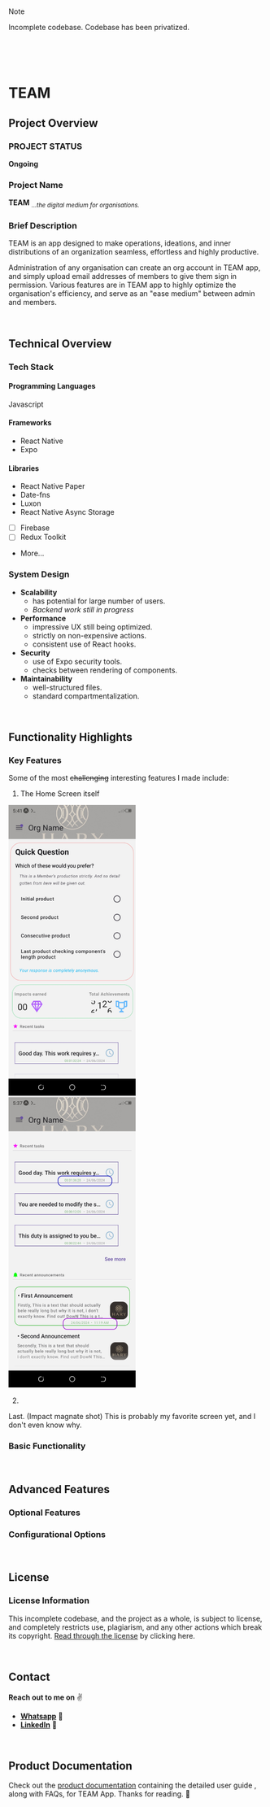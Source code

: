 <br>

> [!NOTE]
> Incomplete codebase. Codebase has been privatized.

<br><br><br>

# TEAM

## Project Overview

### PROJECT STATUS

**Ongoing**

### Project Name

**TEAM** <sub>_...the digital medium for organisations._</sub>

### Brief Description

TEAM is an app designed to make operations, ideations, and
inner distributions of an organization seamless, effortless and highly productive.

Administration of any organisation can create an org account in TEAM app, and simply upload
email addresses of members to give them sign in permission. Various features are in TEAM app
to highly optimize the organisation's efficiency, and serve as an "ease medium" between admin
and members.

<br>

## Technical Overview

### Tech Stack

#### Programming Languages

Javascript

#### Frameworks

-   React Native
-   Expo

#### Libraries

-   React Native Paper
-   Date-fns
-   Luxon
-   React Native Async Storage
-   [ ] Firebase
-   [ ] Redux Toolkit
-   More...

### System Design

-   **Scalability**
    -   has potential for large number of users.
    -   _Backend work still in progress_
-   **Performance**
    -   impressive UX still being optimized.
    -   strictly on non-expensive actions.
    -   consistent use of React hooks.
-   **Security**
    -   use of Expo security tools.
    -   checks between rendering of components.
-   **Maintainability**
    -   well-structured files.
    -   standard compartmentalization.

<br>

## Functionality Highlights

### Key Features

Some of the most ~~challenging~~ interesting features I made include:

1. The Home Screen itself

<img src="/assets/READMEAssets/home-shot-1.jpg" alt="Home screen 1 of TEAM App" width="250" />$~~~~~~~$<img src="/assets/READMEAssets/home-shot-2.jpg" alt="Home screen 2 of TEAM App" width="250" />


2.

Last. (Impact magnate shot) This is probably my favorite screen yet, and I don't even know why.

### Basic Functionality

<br>

## Advanced Features

### Optional Features

### Configurational Options

<br>

## License

### License Information

This incomplete codebase, and the project as a whole, is subject to license,
and completely restricts use, plagiarism, and any other actions which break its
copyright. [Read through the license](/LICENSE) by clicking here.

<br>

## Contact

**Reach out to me on** :v:

-   [**Whatsapp**](https://wa.me/+2349137287950) :yellow_heart:
-   [**LinkedIn**](https://www.linkedin.com/in/imaledo-david-2594b3258?utm_source=share&utm_campaign=share_via&utm_content=profile&utm_medium=android_app) :white_heart:

<br>

## Product Documentation

Check out the [product documentation](/READMEForUsers.md) containing the detailed user guide
, along with FAQs, for TEAM App. Thanks for reading. :hugs:
